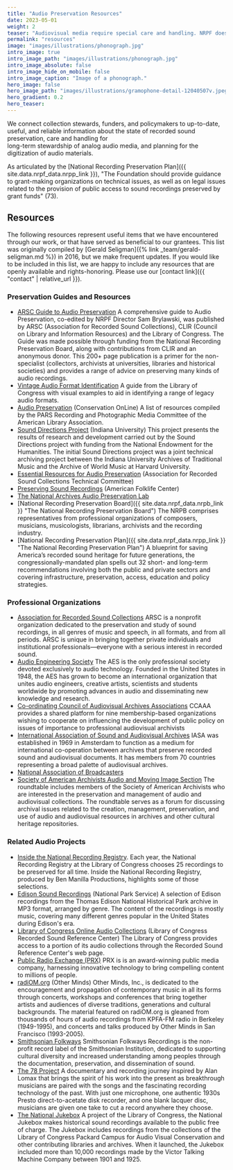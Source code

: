 ```yaml
---
title: "Audio Preservation Resources"
date: 2023-05-01
weight: 2
teaser: "Audiovisual media require special care and handling. NRPF does not directly preserve collections, but we can connect you to information that will help."
permalink: "resources"
image: "images/illustrations/phonograph.jpg"
intro_image: true
intro_image_path: "images/illustrations/phonograph.jpg"
intro_image_absolute: false
intro_image_hide_on_mobile: false
intro_image_caption: "Image of a phonograph."
hero_image: false
hero_image_path: "images/illustrations/gramophone-detail-12040507v.jpeg"
hero_gradient: 0.2
hero_teaser: 
---
```


We connect collection stewards, funders, and policymakers
to up-to-date, useful, and reliable information about
the state of recorded sound preservation, care and handling for  
long-term stewardship of analog audio media, and
planning for the digitization of audio materials.  

As articulated by the [National Recording Preservation Plan]({{ site.data.nrpf_data.nrpp_link }}), "The Foundation should provide guidance to grant-making organizations on technical issues, as well as on legal issues related to the provision of public access to sound recordings preserved by grant funds" (73).

## Resources

The following resources represent useful items that we have encountered through our work,
or that have served as beneficial to our grantees. This list was originally compiled by [Gerald Seligman]({% link _team/gerald-seligman.md %}) in 2016, but we make frequent updates. If you would like to be included in this list,
we are happy to include any resources that are openly available and rights-honoring. Please use our [contact link]({{ "contact" | relative_url }}).

### Preservation Guides and Resources

* [ARSC Guide to Audio Preservation](https://www.clir.org/pubs/reports/pub164/) A comprehensive guide to Audio Preservation, co-edited by NRPF Director Sam Brylawski, was published by ARSC (Association for Recorded Sound Collections), CLIR (Council on Library and Information Resources) and the Library of Congress. The Guide was made possible through funding from the National Recording Preservation Board, along with contributions from CLIR and an anonymous donor. This 200+ page publication is a primer for the non-specialist (collectors, archivists at universities, libraries and historical societies) and provides a range of advice on preserving many kinds of audio recordings.
* [Vintage Audio Format Identification](https://www.loc.gov/programs/national-recording-preservation-plan/tools-and-resources/vintage-audio-formats-and-equiment-information/guide-to-vintage-audio-formats/) A guide from the Library of Congress with visual examples to aid in identifying a range of legacy audio formats.
* [Audio Preservation](http://cool.conservation-us.org/bytopic/audio/ "Audio Preservation") (Conservation OnLine) A list of resources compiled by the PARS Recording and Photographic Media Committee of the American Library Association.
* [Sound Directions Project](http://www.dlib.indiana.edu/projects/sounddirections/ "Sound Directions Project") (Indiana University) This project presents the results of research and development carried out by the Sound Directions project with funding from the National Endowment for the Humanities. The initial Sound Directions project was a joint technical archiving project between the Indiana University Archives of Traditional Music and the Archive of World Music at Harvard University.
* [Essential Resources for Audio Preservation](http://www.arsc-audio.org/pdf/ARSCTC_resources.pdf "Essential Resources for Audio Preservation") (Association for Recorded Sound Collections Technical Committee)
* [Preserving Sound Recordings](http://www.loc.gov/folklife/sos/preserve1.html "Preserving Sound Recordings") (American Folklife Center) 
* [The National Archives Audio Preservation Lab](http://www.archives.gov/preservation/products/definitions/audio-lab.html "The National Archives Audio Preservation Lab")
* [National Recording Preservation Board]({{ site.data.nrpf_data.nrpb_link }} "The National Recording Preservation Board") The NRPB comprises representatives from professional organizations of composers, musicians, musicologists, librarians, archivists and the recording industry.
* [National Recording Preservation Plan]({{ site.data.nrpf_data.nrpp_link }} "The National Recording Preservation Plan") A blueprint for saving America’s recorded sound heritage for future generations, the congressionally-mandated plan spells out 32 short- and long-term recommendations involving both the public and private sectors and covering infrastructure, preservation, access, education and policy strategies.

### Professional Organizations

* [Association for Recorded Sound Collections](http://www.arsc-audio.org/ "Association for Recorded Sound Collections") ARSC is a nonprofit organization dedicated to the preservation and study of sound recordings, in all genres of music and speech, in all formats, and from all periods. ARSC is unique in bringing together private individuals and institutional professionals—everyone with a serious interest in recorded sound.
* [Audio Engineering Society](http://www.aes.org/ "Audio Engineering Society") The AES is the only professional society devoted exclusively to audio technology. Founded in the United States in 1948, the AES has grown to become an international organization that unites audio engineers, creative artists, scientists and students worldwide by promoting advances in audio and disseminating new knowledge and research.
* [Co-ordinating Council of Audiovisual Archives Associations](http://ccaaa.org/ "Co-ordinating Council of Audiovisual Archives Associations") CCAAA provides a shared platform for nine membership-based organizations wishing to cooperate on influencing the development of public policy on issues of importance to professional audiovisual archivists
* [International Association of Sound and Audiovisual Archives](http://www.iasa-web.org/ "International Association of Sound and Audiovisual Archives (IASA)") IASA was established in 1969 in Amsterdam to function as a medium for international co-operation between archives that preserve recorded sound and audiovisual documents. It has members from 70 countries representing a broad palette of audiovisual archives.
* [National Association of Broadcasters](http://www.nab.org/radio/ "National Association of Broadcasters") 
* [Society of American Archivists Audio and Moving Image Section](http://www2.archivists.org/groups/recorded-sound-roundtable "Society of American Archivists Audio and Moving Image Section") The roundtable includes members of the Society of American Archivists who are interested in the preservation and management of audio and audiovisual collections. The roundtable serves as a forum for discussing archival issues related to the creation, management, preservation, and use of audio and audiovisual resources in archives and other cultural heritage repositories.

### Related Audio Projects

* [Inside the National Recording Registry](http://www.studio360.org/series/inside-national-recording-registry/ "Inside the National Recording Registry"). Each year, the National Recording Registry at the Library of Congress chooses 25 recordings to be preserved for all time. Inside the National Recording Registry, produced by Ben Manilla Productions, highlights some of those selections.
* [Edison Sound Recordings](http://www.nps.gov/edis/photosmultimedia/the-recording-archives.htm "Edison Sound Recordings") (National Park Service) A selection of Edison recordings from the Thomas Edison National Historical Park archive in MP3 format, arranged by genre. The content of the recordings is mostly music, covering many different genres popular in the United States during Edison&#039;s era.
* [Library of Congress Online Audio Collections](http://www.loc.gov/rr/record/onlinecollections.html "Online Audio Collections") (Library of Congress Recorded Sound Reference Center) The Library of Congress provides access to a portion of its audio collections through the Recorded Sound Reference Center&#039;s web page.
* [Public Radio Exchange (PRX)](http://www.prx.org/ "Public Radio Exchange") PRX is is an award-winning public media company, harnessing innovative technology to bring compelling content to millions of people.
* [radiOM.org](http://radiom.org/ "radiOM.org") (Other Minds) Other Minds, Inc., is dedicated to the encouragement and propagation of contemporary music in all its forms through concerts, workshops and conferences that bring together artists and audiences of diverse traditions, generations and cultural backgrounds. The material featured on radiOM.org is gleaned from thousands of hours of audio recordings from KPFA-FM radio in Berkeley (1949-1995), and concerts and talks produced by Other Minds in San Francisco (1993-2005).
* [Smithsonian Folkways](http://www.folkways.si.edu/ "Smithsonian Folkways") Smithsonian Folkways Recordings is the non-profit record label of the Smithsonian Institution, dedicated to supporting cultural diversity and increased understanding among peoples through the documentation, preservation, and dissemination of sound.
* [The 78 Project](http://the78project.com/ "The 78 Project") A documentary and recording journey inspired by Alan Lomax that brings the spirit of his work into the present as breakthrough musicians are paired with the songs and the fascinating recording technology of the past. With just one microphone, one authentic 1930s Presto direct-to-acetate disk recorder, and one blank lacquer disc, musicians are given one take to cut a record anywhere they choose.
* [The National Jukebox](http://www.loc.gov/jukebox/ "The National Jukebox") A project of the Library of Congress, the National Jukebox makes historical sound recordings available to the public free of charge. The Jukebox includes recordings from the collections of the Library of Congress Packard Campus for Audio Visual Conservation and other contributing libraries and archives. When it launched, the Jukebox included more than 10,000 recordings made by the Victor Talking Machine Company between 1901 and 1925.
